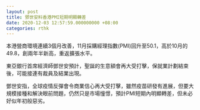 ```yaml
---
layout: post
title: 鄧世安料香港PMI短期明顯轉差
date: 2020-12-03 12:57:59.000000000 +08:00
categories: rthk
---
```


本港營商環境連續3個月改善，11月採購經理指數(PMI)回升至50.1，高於10月的49.8，創兩年半新高，重返擴張水平。

東亞銀行首席經濟師鄧世安預計，聖誕的生意額會再大受打擊，保就業計劃結束後，可能接連有裁員及結業出現。

鄧世安指，全球疫情反彈會令商業信心再大受打擊，雖然疫苗研發有進展，但要大規模接種和解決眼前問題，仍然只是市場憧憬，預計PMI短期內明顯轉差，但未必好似年初般惡劣。
